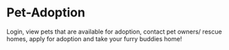 # Pet-Adoption
Login, view pets that are available for adoption, contact pet owners/ rescue homes, apply for adoption and take your furry buddies home!
